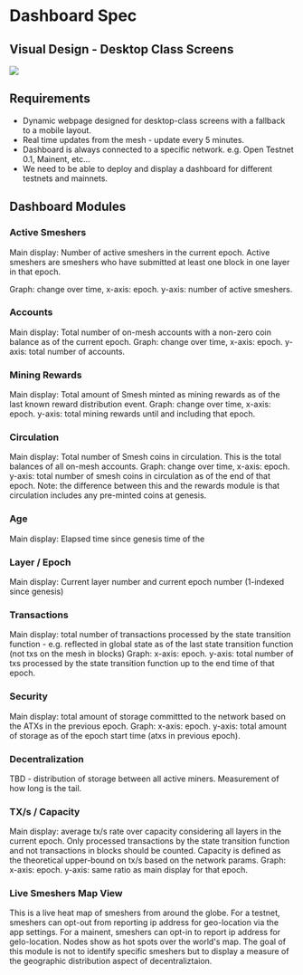 # Dashboard Spec

## Visual Design - Desktop Class Screens
![](https://raw.githubusercontent.com/spacemeshos/product/master/resources/dashboard_visual_design.png)

## Requirements
- Dynamic webpage designed for desktop-class screens with a fallback to a mobile layout.
- Real time updates from the mesh - update every 5 minutes.
- Dashboard is always connected to a specific network. e.g. Open Testnet 0.1, Mainent, etc...
- We need to be able to deploy and display a dashboard for different testnets and mainnets.

## Dashboard Modules

### Active Smeshers
Main display: Number of active smeshers in the current epoch. Active smeshers are smeshers who have submitted at least one block in one layer in that epoch.

Graph: change over time, x-axis: epoch. y-axis: number of active smeshers.

### Accounts
Main display: Total number of on-mesh accounts with a non-zero coin balance as of the current epoch.
Graph: change over time, x-axis: epoch. y-axis: total number of accounts.

### Mining Rewards
Main display: Total amount of Smesh minted as mining rewards as of the last known reward distribution event.
Graph: change over time, x-axis: epoch. y-axis: total mining rewards until and including that epoch.

### Circulation
Main display: Total number of Smesh coins in circulation. This is the total balances of all on-mesh accounts.
Graph: change over time, x-axis: epoch. y-axis: total number of smesh coins in circulation as of the end of that epoch.
Note: the difference between this and the rewards module is that circulation includes any pre-minted coins at genesis.

### Age
Main display: Elapsed time since genesis time of the

### Layer / Epoch
Main display: Current layer number and current epoch number (1-indexed since genesis)

### Transactions
Main display: total number of transactions processed by the state transition function - e.g. reflected in global state as of the last state transition function (not txs on the mesh in blocks)
Graph: x-axis: epoch. y-axis: total number of txs processed by the state transition function up to the end time of that epoch.

### Security
Main display: total amount of storage committted to the network based on the ATXs in the previous epoch.
Graph: x-axis: epoch. y-axis: total amount of storage as of the epoch start time (atxs in previous epoch).

### Decentralization
TBD - distribution of storage between all active miners. Measurement of how long is the tail.

### TX/s / Capacity
Main display: average tx/s rate over capacity considering all layers in the current epoch. Only processed transactions by the state transition function and not transactions in blocks should be counted. Capacity is defined as the theoretical upper-bound on tx/s based on the network params.
Graph: x-axis: epoch. y-axis: same ratio as main display for that epoch.


### Live Smeshers Map View
This is a live heat map of smeshers from around the globe.
For a testnet, smeshers can opt-out from reporting ip address for geo-location via the app settings. For a mainent, smeshers can opt-in to report ip address for gelo-location. Nodes show as hot spots over the world's map. The goal of this module is not to identify specific smeshers but to display a measure of the geographic distribution aspect of decentraliztaion.
